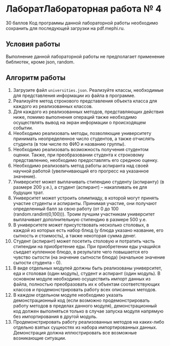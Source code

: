 # ЛаборатЛабораторная работа № 4

30 баллов
Код программы данной лабораторной работы необходимо сохранить для последующей загрузки на pdf.mephi.ru.

## Условия работы

Выполнение данной лабораторной работы не предполагает применение библиотек, кроме json, random.

## Алгоритм работы

01. Загрузите файл `universities.json`. Реализуйте классы, необходимые для представления информации из файла в программе.
02. Реализуйте метод строкового представления объекта класса для каждого из реализованных классов.
03. Для каждого из реализованных методов, представляющих действия ниже, помимо выполнения операций также необходимо осуществлять вывод на экран информации о происходящем событии.
04. Необходимо реализовать методы, позволяющие университету принимать неопределенное число студентов, а также отчислять студента (в том числе по ФИО и названию группы).
05. Необходимо реализовать возможность получения студентом оценки. Также, при преобразовании студента к строковому представлению, необходимо предоставлять его среднюю оценку.
06. Необходимо реализовать метод работы аспиранта над своей научной работой (увеличивающий его прогресс на указанное значение).
07. Университет может выплачивать стипендию студенту (аспиранту) (в размере 200 у.е.), а студент (аспирант) – накапливать ее для будущих трат.
08. Университет может устроить олимпиаду, в которой могут принять участие студенты и аспиранты. Принимая участие, они получают определенный балл за свою работу (от 0 до 100 (random.randint(0,100))). Троим лучшим участникам университет выплачивает дополнительную стипендию в размере 500 у.е.
09. В университете может присутствовать несколько столовых, в каждой из которых есть набор блюд (у блюда указано название, его сытность и стоимость), а также некоторая сумма денег.
10. Студент (аспирант) может посетить столовую и потратить часть стипендии на приобретение еды. При приобретении еды учащийся съедает купленное блюдо, в результате чего повышается его чувство сытости (на значение сытности блюда) (начальное значение сытости студента - 0).
11. В виде отдельных модулей должны быть реализованы университет, еда и столовая (один модуль), студент и аспирант (один модуль). В основном модуле необходимо осуществить импорт данных из файла, полностью преобразовать их к объектам соответствующих классов и продемонстрировать работу всех описанных методов.
12. В каждом отдельном модуле необходимо указать демонстрационный код (если возможно продемонстрировать работу методов в пределах данного модуля), демонстрационный код должен выполняться только в случае запуска модуля напрямую без импортирования в другой модуль.
13. Продемонстрировать работу реализованных методов на каких-либо отдельно взятых сущностях из набора импортированных данных. Демонстрация должна иллюстрировать все возможные возникающие ситуации.
